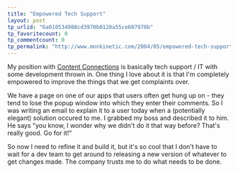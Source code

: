 ```yaml
---
title: "Empowered Tech Support"
layout: post
tp_urlid: "6a010534988cd3970b0120a55ce607970b"
tp_favoritecount: 0
tp_commentcount: 0
tp_permalink: "http://www.monkinetic.com/2004/05/empowered-tech-support.html"
---
```

My position with <a href="http://www.contentconnections.com">Content Connections</a> is basically tech support / IT with some development thrown in. One thing I love about it is that I&#39;m completely empowered to improve the things that we get complaints over.

We have a page on one of our apps that users often get hung up on - they tend to lose the popup window into which they enter their comments. So I was writing an email to explain it to a user today when a (potentially elegant) solution occured to me. I grabbed my boss and described it to him. He says &quot;you know, I wonder why we didn&#39;t do it that way before? That&#39;s really good. Go for it!&quot;

So now I need to refine it and build it, but it&#39;s so cool that I don&#39;t have to wait for a dev team to get around to releasing a new version of whatever to get changes made. The company trusts me to do what needs to be done.
